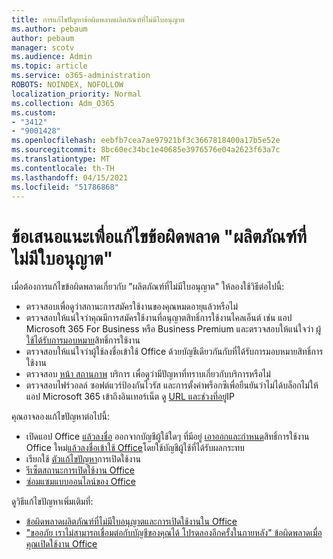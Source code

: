 ```yaml
---
title: การแก้ไขปัญหาข้อผิดพลาดผลิตภัณฑ์ที่ไม่มีใบอนุญาต
ms.author: pebaum
author: pebaum
manager: scotv
ms.audience: Admin
ms.topic: article
ms.service: o365-administration
ROBOTS: NOINDEX, NOFOLLOW
localization_priority: Normal
ms.collection: Adm_O365
ms.custom:
- "3412"
- "9001428"
ms.openlocfilehash: eebfb7cea7ae97921bf3c3667818400a17b5e52e
ms.sourcegitcommit: 8bc60ec34bc1e40685e3976576e04a2623f63a7c
ms.translationtype: MT
ms.contentlocale: th-TH
ms.lasthandoff: 04/15/2021
ms.locfileid: "51786868"
---
```

# <a name="suggestions-for-solving-unlicensed-product-errors"></a>ข้อเสนอแนะเพื่อแก้ไขข้อผิดพลาด "ผลิตภัณฑ์ที่ไม่มีใบอนุญาต"

เมื่อต้องการแก้ไขข้อผิดพลาดเกี่ยวกับ "ผลิตภัณฑ์ที่ไม่มีใบอนุญาต" ให้ลองใช้วิธีต่อไปนี้:

- ตรวจสอบเพื่อดูว่าสถานะการสมัครใช้งานของคุณหมดอายุแล้วหรือไม่
- ตรวจสอบให้แน่ใจว่าคุณมีการสมัครใช้งานที่อนุญาตสิทธิ์การใช้งานไคลเอ็นต์ เช่น แอป Microsoft 365 For Business หรือ Business Premium และตรวจสอบให้แน่ใจว่า [ผู้ใช้ได้รับการมอบหมาย](https://docs.microsoft.com/microsoft-365/admin/add-users/add-users)สิทธิ์การใช้งาน 
- ตรวจสอบให้แน่ใจว่าผู้ใช้ลงชื่อเข้าใช้ Office ด้วยบัญชีเดียวกันกับที่ได้รับการมอบหมายสิทธิ์การใช้งาน
- ตรวจสอบ [หน้า สถานภาพ](https://docs.microsoft.com/office365/enterprise/view-service-health) บริการ เพื่อดูว่ามีปัญหาที่ทราบเกี่ยวกับบริการหรือไม่
- ตรวจสอบไฟร์วอลล์ ซอฟต์แวร์ป้องกันไวรัส และการตั้งค่าพร็อกซีเพื่อยืนยันว่าไม่ได้บล็อกไม่ให้แอป Microsoft 365 เข้าถึงอินเทอร์เน็ต ดู [URL และช่วงที่อยู่](https://docs.microsoft.com/office365/enterprise/urls-and-ip-address-ranges)IP

คุณอาจลองแก้ไขปัญหาต่อไปนี้: 

- เปิดแอป Office [แล้วลงชื่อ](https://support.office.com/article/5a20dc11-47e9-4b6f-945d-478cb6d92071) ออกจากบัญชีผู้ใช้ใดๆ ที่มีอยู่ [เอาออก](https://docs.microsoft.com/microsoft-365/admin/manage/remove-licenses-from-users)[และกําหนด](https://docs.microsoft.com/microsoft-365/admin/manage/assign-licenses-to-users)สิทธิ์การใช้งาน Office ใหม่[แล้วลงชื่อเข้าใช้ Office](https://support.office.com/article/628ea040-f265-49de-b986-be09c3ebf8a9)โดยใช้บัญชีผู้ใช้ที่ได้รับผลกระทบ
- เรียกใช้ [ตัวแก้ไขปัญหา](https://aka.ms/SARA-OfficeActivation-Alchemy)การเปิดใช้งาน
- [รีเซ็ตสถานะการเปิดใช้งาน Office](https://docs.microsoft.com/office365/troubleshoot/activation/reset-office-365-proplus-activation-state) 
- [ซ่อมแซมแบบออนไลน์ของ Office](https://support.office.com/Article/7821d4b6-7c1d-4205-aa0e-a6b40c5bb88b)

ดูวิธีแก้ไขปัญหาเพิ่มเติมที่: 

- [ข้อผิดพลาดผลิตภัณฑ์ที่ไม่มีใบอนุญาตและการเปิดใช้งานใน Office](https://support.office.com/Article/0d23d3c0-c19c-4b2f-9845-5344fedc4380)
- ["ขออภัย เราไม่สามารถเชื่อมต่อกับบัญชีของคุณได้ โปรดลองอีกครั้งในภายหลัง" ข้อผิดพลาดเมื่อคุณเปิดใช้งาน Office](https://docs.microsoft.com/office/troubleshoot/activation-installation/issue-when-activate-office-from-office-365)